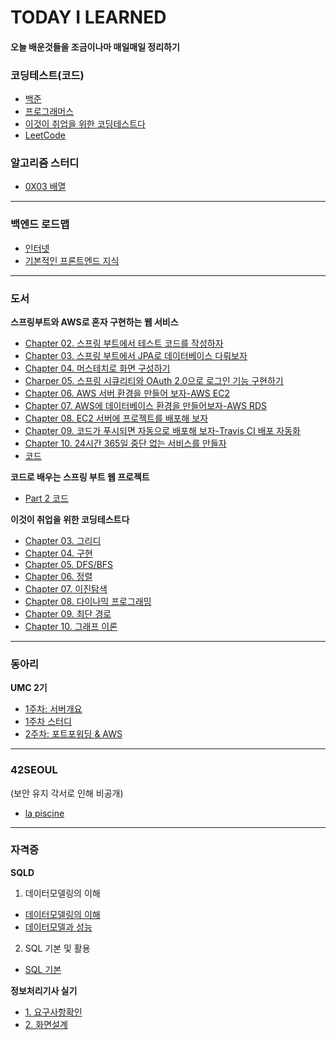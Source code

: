 # TODAY I LEARNED

#### 오늘 배운것들을 조금이나마 매일매일 정리하기


### 코딩테스트(코드)

- [백준](https://github.com/dlwndms0812/Study_Algorithm/tree/main/%EB%B0%B1%EC%A4%80)
- [프로그래머스](https://github.com/dlwndms0812/Study_Algorithm/tree/main/%ED%94%84%EB%A1%9C%EA%B7%B8%EB%9E%98%EB%A8%B8%EC%8A%A4)
- [이것이 취업을 위한 코딩테스트다](https://github.com/dlwndms0812/Study_Algorithm/tree/main/%EC%9D%B4%EA%B2%83%EC%9D%B4%20%EC%B7%A8%EC%97%85%EC%9D%84%20%EC%9C%84%ED%95%9C%20%EC%BD%94%EB%94%A9%20%ED%85%8C%EC%8A%A4%ED%8A%B8%EB%8B%A4)
- [LeetCode](https://github.com/dlwndms0812/Study_Algorithm/tree/main/LeetCode)

### 알고리즘 스터디

- [0X03 배열](https://github.com/dlwndms0812/TIL/blob/main/%EC%95%8C%EA%B3%A0%EB%A6%AC%EC%A6%98_%EC%8A%A4%ED%84%B0%EB%94%94/0x03_%EB%B0%B0%EC%97%B4.md)
---

### 백엔드 로드맵

- [인터넷](https://github.com/dlwndms0812/TIL/blob/main/%EB%B0%B1%EC%97%94%EB%93%9C%20%EB%A1%9C%EB%93%9C%EB%A7%B5/%EC%9D%B8%ED%84%B0%EB%84%B7.md)
- [기본적인 프론트엔드 지식](https://github.com/dlwndms0812/TIL/blob/main/%EB%B0%B1%EC%97%94%EB%93%9C%20%EB%A1%9C%EB%93%9C%EB%A7%B5/%EA%B8%B0%EB%B3%B8%EC%A0%81%EC%9D%B8%20%ED%94%84%EB%A1%A0%ED%8A%B8%EC%97%94%EB%93%9C%20%EC%A7%80%EC%8B%9D.md)

---

### 도서

**스프링부트와 AWS로 혼자 구현하는 웹 서비스**

- [Chapter 02. 스프링 부트에서 테스트 코드를 작성하자](https://github.com/dlwndms0812/TIL/blob/main/%EC%8A%A4%ED%94%84%EB%A7%81%EB%B6%80%ED%8A%B8%EC%99%80%20AWS%EB%A1%9C%20%ED%98%BC%EC%9E%90%20%EA%B5%AC%ED%98%84%ED%95%98%EB%8A%94%20%EC%9B%B9%20%EC%84%9C%EB%B9%84%EC%8A%A4/Chapter%2002.%20%EC%8A%A4%ED%94%84%EB%A7%81%20%EB%B6%80%ED%8A%B8%EC%97%90%EC%84%9C%20%ED%85%8C%EC%8A%A4%ED%8A%B8%20%EC%BD%94%EB%93%9C%EB%A5%BC%20%EC%9E%91%EC%84%B1%ED%95%98%EC%9E%90.md)
- [Chapter 03. 스프링 부트에서 JPA로 데이터베이스 다뤄보자](https://github.com/dlwndms0812/TIL/blob/main/%EC%8A%A4%ED%94%84%EB%A7%81%EB%B6%80%ED%8A%B8%EC%99%80%20AWS%EB%A1%9C%20%ED%98%BC%EC%9E%90%20%EA%B5%AC%ED%98%84%ED%95%98%EB%8A%94%20%EC%9B%B9%20%EC%84%9C%EB%B9%84%EC%8A%A4/Chapter%2003.%20%EC%8A%A4%ED%94%84%EB%A7%81%20%EB%B6%80%ED%8A%B8%EC%97%90%EC%84%9C%20JPA%EB%A1%9C%20%EB%8D%B0%EC%9D%B4%ED%84%B0%EB%B2%A0%EC%9D%B4%EC%8A%A4%20%EB%8B%A4%EB%A4%84%EB%B3%B4%EC%9E%90.md)
- [Chapter 04. 머스테치로 화면 구성하기](https://github.com/dlwndms0812/TIL/blob/main/%EC%8A%A4%ED%94%84%EB%A7%81%EB%B6%80%ED%8A%B8%EC%99%80%20AWS%EB%A1%9C%20%ED%98%BC%EC%9E%90%20%EA%B5%AC%ED%98%84%ED%95%98%EB%8A%94%20%EC%9B%B9%20%EC%84%9C%EB%B9%84%EC%8A%A4/Chapter%2004.%20%EB%A8%B8%EC%8A%A4%ED%85%8C%EC%B9%98%EB%A1%9C%20%ED%99%94%EB%A9%B4%20%EA%B5%AC%EC%84%B1%ED%95%98%EA%B8%B0.md)
- [Charper 05. 스프링 시큐리티와 OAuth 2.0으로 로그인 기능 구현하기](https://github.com/dlwndms0812/TIL/blob/main/%EC%8A%A4%ED%94%84%EB%A7%81%EB%B6%80%ED%8A%B8%EC%99%80%20AWS%EB%A1%9C%20%ED%98%BC%EC%9E%90%20%EA%B5%AC%ED%98%84%ED%95%98%EB%8A%94%20%EC%9B%B9%20%EC%84%9C%EB%B9%84%EC%8A%A4/Chapter%2005.%20%EC%8A%A4%ED%94%84%EB%A7%81%20%EC%8B%9C%ED%81%90%EB%A6%AC%ED%8B%B0%EC%99%80%20OAuth%202.0%EC%9C%BC%EB%A1%9C%20%EB%A1%9C%EA%B7%B8%EC%9D%B8%20%EA%B8%B0%EB%8A%A5%20%EA%B5%AC%ED%98%84%ED%95%98%EA%B8%B0.md)
- [Chapter 06. AWS 서버 환경을 만들어 보자-AWS EC2](https://github.com/dlwndms0812/TIL/blob/main/%EC%8A%A4%ED%94%84%EB%A7%81%EB%B6%80%ED%8A%B8%EC%99%80%20AWS%EB%A1%9C%20%ED%98%BC%EC%9E%90%20%EA%B5%AC%ED%98%84%ED%95%98%EB%8A%94%20%EC%9B%B9%20%EC%84%9C%EB%B9%84%EC%8A%A4/Chapter%2006.%20AWS%20%EC%84%9C%EB%B2%84%20%ED%99%98%EA%B2%BD%EC%9D%84%20%EB%A7%8C%EB%93%A4%EC%96%B4%20%EB%B3%B4%EC%9E%90-AWS%20EC2.md)
- [Chapter 07. AWS에 데이터베이스 환경을 만들어보자-AWS RDS](https://github.com/dlwndms0812/TIL/blob/main/%EC%8A%A4%ED%94%84%EB%A7%81%EB%B6%80%ED%8A%B8%EC%99%80%20AWS%EB%A1%9C%20%ED%98%BC%EC%9E%90%20%EA%B5%AC%ED%98%84%ED%95%98%EB%8A%94%20%EC%9B%B9%20%EC%84%9C%EB%B9%84%EC%8A%A4/Chapter%2007.%20AWS%EC%97%90%20%EB%8D%B0%EC%9D%B4%ED%84%B0%EB%B2%A0%EC%9D%B4%EC%8A%A4%20%ED%99%98%EA%B2%BD%EC%9D%84%20%EB%A7%8C%EB%93%A4%EC%96%B4%EB%B3%B4%EC%9E%90-AWS%20RDS.md)
- [Chapter 08. EC2 서버에 프로젝트를 배포해 보자](https://github.com/dlwndms0812/TIL/blob/main/%EC%8A%A4%ED%94%84%EB%A7%81%EB%B6%80%ED%8A%B8%EC%99%80%20AWS%EB%A1%9C%20%ED%98%BC%EC%9E%90%20%EA%B5%AC%ED%98%84%ED%95%98%EB%8A%94%20%EC%9B%B9%20%EC%84%9C%EB%B9%84%EC%8A%A4/Chapter%2008.%20EC2%20%EC%84%9C%EB%B2%84%EC%97%90%20%ED%94%84%EB%A1%9C%EC%A0%9D%ED%8A%B8%EB%A5%BC%20%EB%B0%B0%ED%8F%AC%ED%95%B4%20%EB%B3%B4%EC%9E%90.md)
- [Chapter 09. 코드가 푸시되면 자동으로 배포해 보자-Travis CI 배포 자동화](https://github.com/dlwndms0812/TIL/blob/main/%EC%8A%A4%ED%94%84%EB%A7%81%EB%B6%80%ED%8A%B8%EC%99%80%20AWS%EB%A1%9C%20%ED%98%BC%EC%9E%90%20%EA%B5%AC%ED%98%84%ED%95%98%EB%8A%94%20%EC%9B%B9%20%EC%84%9C%EB%B9%84%EC%8A%A4/Chapter%2009.%20%EC%BD%94%EB%93%9C%EA%B0%80%20%ED%91%B8%EC%8B%9C%EB%90%98%EB%A9%B4%20%EC%9E%90%EB%8F%99%EC%9C%BC%EB%A1%9C%20%EB%B0%B0%ED%8F%AC%ED%95%B4%20%EB%B3%B4%EC%9E%90-Travis%20CI%20%EB%B0%B0%ED%8F%AC%20%EC%9E%90%EB%8F%99%ED%99%94.md)
- [Chapter 10. 24시간 365일 중단 없는 서비스를 만들자](https://github.com/dlwndms0812/TIL/blob/main/%EC%8A%A4%ED%94%84%EB%A7%81%EB%B6%80%ED%8A%B8%EC%99%80%20AWS%EB%A1%9C%20%ED%98%BC%EC%9E%90%20%EA%B5%AC%ED%98%84%ED%95%98%EB%8A%94%20%EC%9B%B9%20%EC%84%9C%EB%B9%84%EC%8A%A4/Chapter%2010.%2024%EC%8B%9C%EA%B0%84%20365%EC%9D%BC%20%EC%A4%91%EB%8B%A8%20%EC%97%86%EB%8A%94%20%EC%84%9C%EB%B9%84%EC%8A%A4%EB%A5%BC%20%EB%A7%8C%EB%93%A4%EC%9E%90.md)
- [코드](https://github.com/dlwndms0812/springboot2-webservice)


**코드로 배우는 스프링 부트 웹 프로젝트**

- [Part 2 코드](https://github.com/dlwndms0812/guestbook)

**이것이 취업을 위한 코딩테스트다**

- [Chapter 03. 그리디](https://github.com/dlwndms0812/TIL/blob/main/%EC%9D%B4%EA%B2%83%EC%9D%B4%20%EC%B7%A8%EC%97%85%EC%9D%84%20%EC%9C%84%ED%95%9C%20%EC%BD%94%EB%94%A9%ED%85%8C%EC%8A%A4%ED%8A%B8%EB%8B%A4/Chapter%2003.%20%EA%B7%B8%EB%A6%AC%EB%94%94.md)
- [Chapter 04. 구현](https://github.com/dlwndms0812/TIL/blob/main/%EC%9D%B4%EA%B2%83%EC%9D%B4%20%EC%B7%A8%EC%97%85%EC%9D%84%20%EC%9C%84%ED%95%9C%20%EC%BD%94%EB%94%A9%ED%85%8C%EC%8A%A4%ED%8A%B8%EB%8B%A4/Chapter%2004.%20%EA%B5%AC%ED%98%84.md)
- [Chapter 05. DFS/BFS](https://github.com/dlwndms0812/TIL/blob/main/%EC%9D%B4%EA%B2%83%EC%9D%B4%20%EC%B7%A8%EC%97%85%EC%9D%84%20%EC%9C%84%ED%95%9C%20%EC%BD%94%EB%94%A9%ED%85%8C%EC%8A%A4%ED%8A%B8%EB%8B%A4/Chapter%2005.%20DFS%2C%20BFS.md)
- [Chapter 06. 정렬](https://github.com/dlwndms0812/TIL/blob/main/%EC%9D%B4%EA%B2%83%EC%9D%B4%20%EC%B7%A8%EC%97%85%EC%9D%84%20%EC%9C%84%ED%95%9C%20%EC%BD%94%EB%94%A9%ED%85%8C%EC%8A%A4%ED%8A%B8%EB%8B%A4/Chapter%2006.%20%EC%A0%95%EB%A0%AC.md)
- [Chapter 07. 이진탐색](https://github.com/dlwndms0812/TIL/blob/main/%EC%9D%B4%EA%B2%83%EC%9D%B4%20%EC%B7%A8%EC%97%85%EC%9D%84%20%EC%9C%84%ED%95%9C%20%EC%BD%94%EB%94%A9%ED%85%8C%EC%8A%A4%ED%8A%B8%EB%8B%A4/Chapter%2007.%20%EC%9D%B4%EC%A7%84%ED%83%90%EC%83%89.md)
- [Chapter 08. 다이나믹 프로그래밍](https://github.com/dlwndms0812/TIL/blob/main/%EC%9D%B4%EA%B2%83%EC%9D%B4%20%EC%B7%A8%EC%97%85%EC%9D%84%20%EC%9C%84%ED%95%9C%20%EC%BD%94%EB%94%A9%ED%85%8C%EC%8A%A4%ED%8A%B8%EB%8B%A4/Chapter%2008.%20%EB%8B%A4%EC%9D%B4%EB%82%98%EB%AF%B9%20%ED%94%84%EB%A1%9C%EA%B7%B8%EB%9E%98%EB%B0%8D.md)
- [Chapter 09. 최단 경로](https://github.com/dlwndms0812/TIL/blob/main/%EC%9D%B4%EA%B2%83%EC%9D%B4%20%EC%B7%A8%EC%97%85%EC%9D%84%20%EC%9C%84%ED%95%9C%20%EC%BD%94%EB%94%A9%ED%85%8C%EC%8A%A4%ED%8A%B8%EB%8B%A4/Chapter%2009.%20%EC%B5%9C%EB%8B%A8%20%EA%B2%BD%EB%A1%9C.md)
- [Chapter 10. 그래프 이론](https://github.com/dlwndms0812/TIL/blob/main/%EC%9D%B4%EA%B2%83%EC%9D%B4%20%EC%B7%A8%EC%97%85%EC%9D%84%20%EC%9C%84%ED%95%9C%20%EC%BD%94%EB%94%A9%ED%85%8C%EC%8A%A4%ED%8A%B8%EB%8B%A4/Chapter%2010.%20%EA%B7%B8%EB%9E%98%ED%94%84%20%EC%9D%B4%EB%A1%A0.md)

---

### 동아리

**UMC 2기**

- [1주차: 서버개요](https://dev-juelee.tistory.com/2)
- [1주차 스터디](https://github.com/dlwndms0812/TIL/blob/main/UMC(Spring%20Boot)/1%EC%A3%BC%EC%B0%A8.md)
- [2주차: 포트포워딩 & AWS](https://dev-juelee.tistory.com/3#3.%20%EC%9B%8C%ED%81%AC%EB%B6%81%20%EB%B0%8F%20%EC%B6%94%EA%B0%80%20%EA%B0%9C%EB%85%90)


---

### 42SEOUL

(보안 유지 각서로 인해 비공개)
- [la piscine](https://github.com/dlwndms0812/42seoul_piscine)

---

### 자격증

**SQLD**
1. 데이터모델링의 이해
 - [데이터모델링의 이해](https://github.com/dlwndms0812/TIL/blob/main/SQLD_%EC%A0%95%EB%A6%AC/1.%EB%8D%B0%EC%9D%B4%ED%84%B0%EB%AA%A8%EB%8D%B8%EB%A7%81%EC%9D%98%EC%9D%B4%ED%95%B4/%EB%8D%B0%EC%9D%B4%ED%84%B0%EB%AA%A8%EB%8D%B8%EB%A7%81%EC%9D%98%EC%9D%B4%ED%95%B4.md)
 - [데이터모델과 성능](https://github.com/dlwndms0812/TIL/blob/main/SQLD_%EC%A0%95%EB%A6%AC/1.%EB%8D%B0%EC%9D%B4%ED%84%B0%EB%AA%A8%EB%8D%B8%EB%A7%81%EC%9D%98%EC%9D%B4%ED%95%B4/%EB%8D%B0%EC%9D%B4%ED%84%B0%EB%AA%A8%EB%8D%B8%EA%B3%BC%EC%84%B1%EB%8A%A5.md)
2. SQL 기본 및 활용
 - [SQL 기본](https://github.com/dlwndms0812/TIL/blob/main/SQLD_%EC%A0%95%EB%A6%AC/2.SQL%EA%B8%B0%EB%B3%B8%EB%B0%8F%ED%99%9C%EC%9A%A9/SQL%EA%B8%B0%EB%B3%B8.md)


**정보처리기사 실기**

- [1. 요구사항확인](https://github.com/dlwndms0812/TIL/blob/main/%EC%A0%95%EB%B3%B4%EC%B2%98%EB%A6%AC%EA%B8%B0%EC%82%AC_%EC%8B%A4%EA%B8%B0/1.%EC%9A%94%EA%B5%AC%EC%82%AC%ED%95%AD%ED%99%95%EC%9D%B8.md)
- [2. 화면설계](https://github.com/dlwndms0812/TIL/blob/main/%EC%A0%95%EB%B3%B4%EC%B2%98%EB%A6%AC%EA%B8%B0%EC%82%AC_%EC%8B%A4%EA%B8%B0/2.%ED%99%94%EB%A9%B4%EC%84%A4%EA%B3%84.md)
